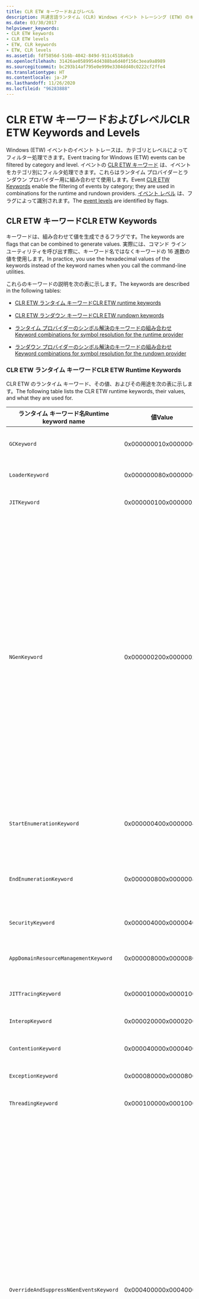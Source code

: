 ```yaml
---
title: CLR ETW キーワードおよびレベル
description: 共通言語ランタイム (CLR) Windows イベント トレーシング (ETW) のキーワードとレベルを確認します。 イベント CLR ETW キーワードを使用すると、イベントをカテゴリ別にフィルター処理できます。
ms.date: 03/30/2017
helpviewer_keywords:
- CLR ETW keywords
- CLR ETW levels
- ETW, CLR keywords
- ETW, CLR levels
ms.assetid: fdf5856d-516b-4042-849d-911c4518a6cb
ms.openlocfilehash: 31426ae0589954d4388ba6d40f156c3eea9a8989
ms.sourcegitcommit: bc293b14af795e0e999e3304dd40c0222cf2ffe4
ms.translationtype: HT
ms.contentlocale: ja-JP
ms.lasthandoff: 11/26/2020
ms.locfileid: "96283888"
---
```

# <a name="clr-etw-keywords-and-levels"></a><span data-ttu-id="4b6d7-104">CLR ETW キーワードおよびレベル</span><span class="sxs-lookup"><span data-stu-id="4b6d7-104">CLR ETW Keywords and Levels</span></span>

<span data-ttu-id="4b6d7-105">Windows (ETW) イベントのイベント トレースは、カテゴリとレベルによってフィルター処理できます。</span><span class="sxs-lookup"><span data-stu-id="4b6d7-105">Event tracing for Windows (ETW) events can be filtered by category and level.</span></span> <span data-ttu-id="4b6d7-106">イベントの [CLR ETW キーワード](#clr-etw-keywords) は、イベントをカテゴリ別にフィルタ処理できます。これらはランタイム プロバイダーとランダウン プロバイダー用に組み合わせて使用します。</span><span class="sxs-lookup"><span data-stu-id="4b6d7-106">Event [CLR ETW Keywords](#clr-etw-keywords) enable the filtering of events by category; they are used in combinations for the runtime and rundown providers.</span></span> <span data-ttu-id="4b6d7-107">[イベント レベル](#etw-event-levels) は、フラグによって識別されます。</span><span class="sxs-lookup"><span data-stu-id="4b6d7-107">The [event levels](#etw-event-levels) are identified by flags.</span></span>  
  
## <a name="clr-etw-keywords"></a><span data-ttu-id="4b6d7-108">CLR ETW キーワード</span><span class="sxs-lookup"><span data-stu-id="4b6d7-108">CLR ETW Keywords</span></span>  

 <span data-ttu-id="4b6d7-109">キーワードは、組み合わせて値を生成できるフラグです。</span><span class="sxs-lookup"><span data-stu-id="4b6d7-109">The keywords are flags that can be combined to generate values.</span></span> <span data-ttu-id="4b6d7-110">実際には、コマンド ライン ユーティリティを呼び出す際に、キーワード名ではなくキーワードの 16 進数の値を使用します。</span><span class="sxs-lookup"><span data-stu-id="4b6d7-110">In practice, you use the hexadecimal values of the keywords instead of the keyword names when you call the command-line utilities.</span></span>  
  
 <span data-ttu-id="4b6d7-111">これらのキーワードの説明を次の表に示します。</span><span class="sxs-lookup"><span data-stu-id="4b6d7-111">The keywords are described in the following tables:</span></span>  
  
- [<span data-ttu-id="4b6d7-112">CLR ETW ランタイム キーワード</span><span class="sxs-lookup"><span data-stu-id="4b6d7-112">CLR ETW runtime keywords</span></span>](#runtime)  
  
- [<span data-ttu-id="4b6d7-113">CLR ETW ランダウン キーワード</span><span class="sxs-lookup"><span data-stu-id="4b6d7-113">CLR ETW rundown keywords</span></span>](#rundown)  
  
- [<span data-ttu-id="4b6d7-114">ランタイム プロバイダーのシンボル解決のキーワードの組み合わせ</span><span class="sxs-lookup"><span data-stu-id="4b6d7-114">Keyword combinations for symbol resolution for the runtime provider</span></span>](#runtime_combo)  
  
- [<span data-ttu-id="4b6d7-115">ランダウン プロバイダーのシンボル解決のキーワードの組み合わせ</span><span class="sxs-lookup"><span data-stu-id="4b6d7-115">Keyword combinations for symbol resolution for the rundown provider</span></span>](#rundown_combo)  
  
<a name="runtime"></a>

### <a name="clr-etw-runtime-keywords"></a><span data-ttu-id="4b6d7-116">CLR ETW ランタイム キーワード</span><span class="sxs-lookup"><span data-stu-id="4b6d7-116">CLR ETW Runtime Keywords</span></span>  

 <span data-ttu-id="4b6d7-117">CLR ETW のランタイム キーワード、その値、およびその用途を次の表に示します。</span><span class="sxs-lookup"><span data-stu-id="4b6d7-117">The following table lists the CLR ETW runtime keywords, their values, and what they are used for.</span></span>  
  
|<span data-ttu-id="4b6d7-118">ランタイム キーワード名</span><span class="sxs-lookup"><span data-stu-id="4b6d7-118">Runtime keyword name</span></span>|<span data-ttu-id="4b6d7-119">値</span><span class="sxs-lookup"><span data-stu-id="4b6d7-119">Value</span></span>|<span data-ttu-id="4b6d7-120">目的</span><span class="sxs-lookup"><span data-stu-id="4b6d7-120">Purpose</span></span>|  
|--------------------------|-----------|-------------|  
|`GCKeyword`|<span data-ttu-id="4b6d7-121">0x00000001</span><span class="sxs-lookup"><span data-stu-id="4b6d7-121">0x00000001</span></span>|<span data-ttu-id="4b6d7-122">[ガベージ コレクション イベント](garbage-collection-etw-events.md)のコレクションを有効にします。</span><span class="sxs-lookup"><span data-stu-id="4b6d7-122">Enables the collection of [garbage collection events](garbage-collection-etw-events.md).</span></span>|  
|`LoaderKeyword`|<span data-ttu-id="4b6d7-123">0x00000008</span><span class="sxs-lookup"><span data-stu-id="4b6d7-123">0x00000008</span></span>|<span data-ttu-id="4b6d7-124">[ローダー イベント](loader-etw-events.md)のコレクションを有効にします。</span><span class="sxs-lookup"><span data-stu-id="4b6d7-124">Enables the collection of [loader events](loader-etw-events.md).</span></span>|  
|`JITKeyword`|<span data-ttu-id="4b6d7-125">0x00000010</span><span class="sxs-lookup"><span data-stu-id="4b6d7-125">0x00000010</span></span>|<span data-ttu-id="4b6d7-126">[Just-In-Time (JIT) イベント](jit-tracing-etw-events.md)のコレクションを可能にします。</span><span class="sxs-lookup"><span data-stu-id="4b6d7-126">Enables the collection of [just-in-time (JIT) events](jit-tracing-etw-events.md).</span></span>|  
|`NGenKeyword`|<span data-ttu-id="4b6d7-127">0x00000020</span><span class="sxs-lookup"><span data-stu-id="4b6d7-127">0x00000020</span></span>|<span data-ttu-id="4b6d7-128">ネイティブ イメージ メソッド (ネイティブ イメージ ジェネレーター、Ngen.exe によって処理されるメソッド) のイベントの収集を可能にします。 `StartEnumerationKeyword` と `EndEnumerationKeyword`で使用します。</span><span class="sxs-lookup"><span data-stu-id="4b6d7-128">Enables the collection of events for native image methods (methods processed by the Native Image Generator, Ngen.exe); used with `StartEnumerationKeyword` and `EndEnumerationKeyword`.</span></span> <span data-ttu-id="4b6d7-129">このキーワードには高いオーバーヘッドが設定されています。</span><span class="sxs-lookup"><span data-stu-id="4b6d7-129">This keyword has high overhead.</span></span> <span data-ttu-id="4b6d7-130">読み込まれたすべての NGen モジュールの中すべてのメソッドに対してイベントを生成します。</span><span class="sxs-lookup"><span data-stu-id="4b6d7-130">It generates events for every method inside every loaded NGen module.</span></span> <span data-ttu-id="4b6d7-131">可能であれば、このキーワードを使用する代わりに、プロファイリング ツールによって生成されたプログラム データベース (PDB) を使用して、NGen モジュールからメソッドに関する情報を取得することをお勧めします。</span><span class="sxs-lookup"><span data-stu-id="4b6d7-131">Whenever possible, instead of using this keyword, we recommend that you use the program databases (PDBs) generated by profiling tools to retrieve information about methods from NGen modules.</span></span> <span data-ttu-id="4b6d7-132">この表で後述する `OverrideAndSuppressNGenEventsKeyword` も参照してください。</span><span class="sxs-lookup"><span data-stu-id="4b6d7-132">See also `OverrideAndSuppressNGenEventsKeyword` later in this table.</span></span>|  
|`StartEnumerationKeyword`|<span data-ttu-id="4b6d7-133">0x00000040</span><span class="sxs-lookup"><span data-stu-id="4b6d7-133">0x00000040</span></span>|<span data-ttu-id="4b6d7-134">ランタイム内のすべてのメソッドの列挙を有効にします。 `NGenKeyword`と組み合わせて使用します。</span><span class="sxs-lookup"><span data-stu-id="4b6d7-134">Enables the enumeration of all the methods in the runtime; used in conjunction with `NGenKeyword`.</span></span>|  
|`EndEnumerationKeyword`|<span data-ttu-id="4b6d7-135">0x00000080</span><span class="sxs-lookup"><span data-stu-id="4b6d7-135">0x00000080</span></span>|<span data-ttu-id="4b6d7-136">ランタイム内の破棄されたすべてのメソッドの列挙を有効にします。 `JITKeyword` と `NGenKeyword`を組み合わせて使用します。</span><span class="sxs-lookup"><span data-stu-id="4b6d7-136">Enables the enumeration of all the methods destroyed in the runtime; used in conjunction with `JITKeyword` and `NGenKeyword`.</span></span>|  
|`SecurityKeyword`|<span data-ttu-id="4b6d7-137">0x00000400</span><span class="sxs-lookup"><span data-stu-id="4b6d7-137">0x00000400</span></span>|<span data-ttu-id="4b6d7-138">[セキュリティ イベント](security-etw-events.md)のコレクションを有効にします。</span><span class="sxs-lookup"><span data-stu-id="4b6d7-138">Enables the collection of [security events](security-etw-events.md).</span></span>|  
|`AppDomainResourceManagementKeyword`|<span data-ttu-id="4b6d7-139">0x00000800</span><span class="sxs-lookup"><span data-stu-id="4b6d7-139">0x00000800</span></span>|<span data-ttu-id="4b6d7-140">アプリケーション ドメイン レベルでのリソース監視イベントのコレクションを有効にします。</span><span class="sxs-lookup"><span data-stu-id="4b6d7-140">Enables the collection of resource monitoring events at an application domain level.</span></span>|  
|`JITTracingKeyword`|<span data-ttu-id="4b6d7-141">0x00001000</span><span class="sxs-lookup"><span data-stu-id="4b6d7-141">0x00001000</span></span>|<span data-ttu-id="4b6d7-142">[JIT トレース イベント](jit-tracing-etw-events.md)のコレクションを有効にします。</span><span class="sxs-lookup"><span data-stu-id="4b6d7-142">Enables the collection of [JIT tracing events](jit-tracing-etw-events.md).</span></span>|  
|`InteropKeyword`|<span data-ttu-id="4b6d7-143">0x00002000</span><span class="sxs-lookup"><span data-stu-id="4b6d7-143">0x00002000</span></span>|<span data-ttu-id="4b6d7-144">[相互運用イベント](interop-etw-events.md)のコレクションを有効にします。</span><span class="sxs-lookup"><span data-stu-id="4b6d7-144">Enables the collection of [interop events](interop-etw-events.md).</span></span>|  
|`ContentionKeyword`|<span data-ttu-id="4b6d7-145">0x00004000</span><span class="sxs-lookup"><span data-stu-id="4b6d7-145">0x00004000</span></span>|<span data-ttu-id="4b6d7-146">[競合イベント](contention-etw-events.md)のコレクションを有効にします。</span><span class="sxs-lookup"><span data-stu-id="4b6d7-146">Enables the collection of [contention events](contention-etw-events.md).</span></span>|  
|`ExceptionKeyword`|<span data-ttu-id="4b6d7-147">0x00008000</span><span class="sxs-lookup"><span data-stu-id="4b6d7-147">0x00008000</span></span>|<span data-ttu-id="4b6d7-148">[例外イベント](exception-thrown-v1-etw-event.md)のコレクションを有効にします。</span><span class="sxs-lookup"><span data-stu-id="4b6d7-148">Enables the collection of [exception events](exception-thrown-v1-etw-event.md).</span></span>|  
|`ThreadingKeyword`|<span data-ttu-id="4b6d7-149">0x00010000</span><span class="sxs-lookup"><span data-stu-id="4b6d7-149">0x00010000</span></span>|<span data-ttu-id="4b6d7-150">[スレッド プール イベント](thread-pool-etw-events.md)のコレクションを有効にします。</span><span class="sxs-lookup"><span data-stu-id="4b6d7-150">Enables the collection of [thread pool events](thread-pool-etw-events.md).</span></span>|  
|`OverrideAndSuppressNGenEventsKeyword`|<span data-ttu-id="4b6d7-151">0x00040000</span><span class="sxs-lookup"><span data-stu-id="4b6d7-151">0x00040000</span></span>|<span data-ttu-id="4b6d7-152">(.NET Framework 4.5 以降で使用可能。)高いオーバーヘッドの `NGenKeyword` キーワードを抑制し、NGen モジュール内にあるメソッドのイベントが生成されないようにします。</span><span class="sxs-lookup"><span data-stu-id="4b6d7-152">(Available in the  .NET Framework 4.5 and later.) Suppresses the high-overhead `NGenKeyword` keyword and prevents the generation of events for methods that are inside NGen modules.</span></span> <span data-ttu-id="4b6d7-153">.NET Framework 4.5 以降、プロファイル ツールでは `OverrideAndSuppressNGenEventsKeyword` と `NGenKeyword` を一緒に使用して、NGen モジュール内のメソッドのイベントの生成が抑制されます。</span><span class="sxs-lookup"><span data-stu-id="4b6d7-153">Starting with the .NET Framework 4.5, profiling tools should use `OverrideAndSuppressNGenEventsKeyword` and `NGenKeyword` together to suppress the generation of events for methods in NGen modules.</span></span> <span data-ttu-id="4b6d7-154">これにより、プロファイル ツールはより効率的な NGen PDB を使用して NGen モジュール内のメソッドに関する情報を取得できます。</span><span class="sxs-lookup"><span data-stu-id="4b6d7-154">This enables the profiling tool to use the more efficient NGen PDBs to get information about methods in NGen modules.</span></span> <span data-ttu-id="4b6d7-155">.NET Framework 4 以前のバージョンの CLR では、NGen PDB の作成はサポートされていません。</span><span class="sxs-lookup"><span data-stu-id="4b6d7-155">The CLR in the .NET Framework 4 and earlier versions does not support the creation of NGen PDBs.</span></span> <span data-ttu-id="4b6d7-156">これらのバージョンにおいて、CLR は `OverrideAndSuppressNGenEventsKeyword` を認識せず、 `NGenKeyword` を処理して NGen モジュール内のメソッドのイベントを生成します。</span><span class="sxs-lookup"><span data-stu-id="4b6d7-156">In these earlier versions, the CLR will not recognize `OverrideAndSuppressNGenEventsKeyword` and will process `NGenKeyword` to generate events for methods in NGen modules.</span></span>|  
|`PerfTrackKeyWord`|<span data-ttu-id="4b6d7-157">0x2000000</span><span class="sxs-lookup"><span data-stu-id="4b6d7-157">0x2000000</span></span>|<span data-ttu-id="4b6d7-158">`ModuleLoad` イベントおよび `ModuleRange` イベントのコレクションを有効にします。</span><span class="sxs-lookup"><span data-stu-id="4b6d7-158">Enables the collection of the `ModuleLoad` and `ModuleRange` events.</span></span>|  
|`StackKeyword`|<span data-ttu-id="4b6d7-159">0x40000000</span><span class="sxs-lookup"><span data-stu-id="4b6d7-159">0x40000000</span></span>|<span data-ttu-id="4b6d7-160">CLR [スタック トレース イベント](stack-etw-event.md)のコレクションを有効にします。</span><span class="sxs-lookup"><span data-stu-id="4b6d7-160">Enables the collection of CLR [stack trace events](stack-etw-event.md).</span></span>|  
  
<a name="rundown"></a>

### <a name="clr-etw-rundown-keywords"></a><span data-ttu-id="4b6d7-161">CLR ETW ランダウン キーワード</span><span class="sxs-lookup"><span data-stu-id="4b6d7-161">CLR ETW Rundown Keywords</span></span>  

 <span data-ttu-id="4b6d7-162">CLR ETW ランダウン キーワード、その値、およびその用途を次の表に示します。</span><span class="sxs-lookup"><span data-stu-id="4b6d7-162">The following table lists the CLR ETW rundown keywords, their values, and what they are used for.</span></span>  
  
|<span data-ttu-id="4b6d7-163">ランダウン キーワード名</span><span class="sxs-lookup"><span data-stu-id="4b6d7-163">Rundown keyword name</span></span>|<span data-ttu-id="4b6d7-164">値</span><span class="sxs-lookup"><span data-stu-id="4b6d7-164">Value</span></span>|<span data-ttu-id="4b6d7-165">目的</span><span class="sxs-lookup"><span data-stu-id="4b6d7-165">Purpose</span></span>|  
|--------------------------|-----------|-------------|  
|`LoaderRundownKeyword`|<span data-ttu-id="4b6d7-166">0x00000008</span><span class="sxs-lookup"><span data-stu-id="4b6d7-166">0x00000008</span></span>|<span data-ttu-id="4b6d7-167">`StartRundownKeyword` および `EndRundownKeyword`と一緒に使用する場合のローダー イベントのコレクションを有効にします。</span><span class="sxs-lookup"><span data-stu-id="4b6d7-167">Enables the collection of loader events when used with `StartRundownKeyword` and `EndRundownKeyword`.</span></span>|  
|`JitRundownKeyword`|<span data-ttu-id="4b6d7-168">0x00000010</span><span class="sxs-lookup"><span data-stu-id="4b6d7-168">0x00000010</span></span>|<span data-ttu-id="4b6d7-169">`DCStart` および `DCEnd` と一緒に使用する場合の、メソッド `StartRundownKeyword` と JIT コンパイルされたメソッドの `EndRundownKeyword`イベントのコレクションを有効にします。</span><span class="sxs-lookup"><span data-stu-id="4b6d7-169">Enables the collection of method `DCStart` and `DCEnd` events for JIT-compiled methods when used with `StartRundownKeyword` and `EndRundownKeyword`.</span></span>|  
|`NGenRundownKeyword`|<span data-ttu-id="4b6d7-170">0x00000020</span><span class="sxs-lookup"><span data-stu-id="4b6d7-170">0x00000020</span></span>|<span data-ttu-id="4b6d7-171">`DCStart` および `DCEnd` と一緒に使用する場合の、メソッド `StartRundownKeyword` と NGen ネイティブ イメージ メソッドの `EndRundownKeyword`イベントのコレクションを有効にします。</span><span class="sxs-lookup"><span data-stu-id="4b6d7-171">Enables the collection of method `DCStart` and `DCEnd` events for NGen native image methods when used with `StartRundownKeyword` and `EndRundownKeyword`.</span></span> <span data-ttu-id="4b6d7-172">このキーワードには高いオーバーヘッドが設定されています。</span><span class="sxs-lookup"><span data-stu-id="4b6d7-172">This keyword has high overhead.</span></span> <span data-ttu-id="4b6d7-173">読み込まれたすべての NGen モジュールの中すべてのメソッドに対してイベントを生成します。</span><span class="sxs-lookup"><span data-stu-id="4b6d7-173">It generates events for every method inside every loaded NGen module.</span></span> <span data-ttu-id="4b6d7-174">可能であれば、このキーワードを使用する代わりに、プロファイリング ツールによって生成されたプログラム データベース (PDB) を使用して、NGen モジュールからメソッドに関する情報を取得することをお勧めします。</span><span class="sxs-lookup"><span data-stu-id="4b6d7-174">Whenever possible, instead of using this keyword, we recommend that you use the program databases (PDBs) generated by profiling tools to retrieve information about methods from NGen modules.</span></span> <span data-ttu-id="4b6d7-175">この表で後述する `OverrideAndSuppressNGenEventsRundownKeyword` も参照してください。</span><span class="sxs-lookup"><span data-stu-id="4b6d7-175">See also `OverrideAndSuppressNGenEventsRundownKeyword` later in this table.</span></span>|  
|`StartRundownKeyword`|<span data-ttu-id="4b6d7-176">0x00000040</span><span class="sxs-lookup"><span data-stu-id="4b6d7-176">0x00000040</span></span>|<span data-ttu-id="4b6d7-177">開始ランダウン中のシステム状態の列挙を有効にします。</span><span class="sxs-lookup"><span data-stu-id="4b6d7-177">Enables the enumeration of system state during a start rundown.</span></span>|  
|`EndRundownKeyword`|<span data-ttu-id="4b6d7-178">0x00000100</span><span class="sxs-lookup"><span data-stu-id="4b6d7-178">0x00000100</span></span>|<span data-ttu-id="4b6d7-179">終了ランダウン中のシステム状態の列挙を有効にします。</span><span class="sxs-lookup"><span data-stu-id="4b6d7-179">Enables the enumeration of system state during an end rundown.</span></span>|  
|`AppDomainResourceManagementRundownKeyword`|<span data-ttu-id="4b6d7-180">0x00000800</span><span class="sxs-lookup"><span data-stu-id="4b6d7-180">0x00000800</span></span>|<span data-ttu-id="4b6d7-181"><xref:System.AppDomain> または `StartRundownKeyword` と一緒に使用した場合の、 `EndRundownKeyword`レベルでのリソース監視のイベントのコレクションを有効にします。</span><span class="sxs-lookup"><span data-stu-id="4b6d7-181">Enables the collection of events for resource monitoring at an <xref:System.AppDomain> level when used with `StartRundownKeyword` or `EndRundownKeyword`.</span></span>|  
|`ThreadingKeyword`|<span data-ttu-id="4b6d7-182">0x00010000</span><span class="sxs-lookup"><span data-stu-id="4b6d7-182">0x00010000</span></span>|<span data-ttu-id="4b6d7-183">スレッド プール イベントのコレクションを有効にします。</span><span class="sxs-lookup"><span data-stu-id="4b6d7-183">Enables the collection of thread pool events.</span></span>|  
|`OverrideAndSuppressNGenEventsRundownKeyword`|<span data-ttu-id="4b6d7-184">0x00040000</span><span class="sxs-lookup"><span data-stu-id="4b6d7-184">0x00040000</span></span>|<span data-ttu-id="4b6d7-185">(.NET Framework 4.5 以降で使用可能。)高いオーバーヘッドの `NGenRundownKeyword` キーワードを抑制し、NGen モジュール内にあるメソッドのイベントが生成されないようにします。</span><span class="sxs-lookup"><span data-stu-id="4b6d7-185">(Available in the .NET Framework 4.5 and later.) Suppresses the high-overhead `NGenRundownKeyword` keyword and prevents the generation of events for methods that are inside NGen modules.</span></span> <span data-ttu-id="4b6d7-186">.NET Framework 4.5 以降、プロファイル ツールでは `OverrideAndSuppressNGenEventsRundownKeyword` と `NGenRundownKeyword` を一緒に使用して、NGen モジュール内のメソッドのイベントの生成が抑制されます。</span><span class="sxs-lookup"><span data-stu-id="4b6d7-186">Starting with the .NET Framework 4.5, profiling tools should use `OverrideAndSuppressNGenEventsRundownKeyword` and `NGenRundownKeyword` together to suppress the generation of events for methods in NGen modules.</span></span> <span data-ttu-id="4b6d7-187">これにより、プロファイル ツールはより効率的な NGen PDB を使用して NGen モジュール内のメソッドに関する情報を取得できます。</span><span class="sxs-lookup"><span data-stu-id="4b6d7-187">This enables the profiling tool to use the more efficient NGen PDBs to get information about methods in NGen modules.</span></span> <span data-ttu-id="4b6d7-188">.NET Framework 4 以前のバージョンの CLR では、NGen PDB の作成はサポートされていません。</span><span class="sxs-lookup"><span data-stu-id="4b6d7-188">The CLR in the .NET Framework 4 and earlier versions does not support the creation of NGen PDBs.</span></span> <span data-ttu-id="4b6d7-189">これらのバージョンにおいて、CLR は `OverrideAndSuppressNGenEventsRundownKeyword` を認識せず、 `NGenRundownKeyword` を処理して NGen モジュール内のメソッドのイベントを生成します。</span><span class="sxs-lookup"><span data-stu-id="4b6d7-189">In these earlier versions, the CLR will not recognize `OverrideAndSuppressNGenEventsRundownKeyword` and will process `NGenRundownKeyword` to generate events for methods in NGen modules.</span></span>|  
|`PerfTrackKeyWord`|<span data-ttu-id="4b6d7-190">0x2000000</span><span class="sxs-lookup"><span data-stu-id="4b6d7-190">0x2000000</span></span>|<span data-ttu-id="4b6d7-191">`ModuleDCStart`、 `ModuleDCEnd`、 `ModuleRangeDCStart`、および `ModuleRangeDCEnd` の各イベントのコレクションを有効にします。</span><span class="sxs-lookup"><span data-stu-id="4b6d7-191">Enables the collection of the `ModuleDCStart`, `ModuleDCEnd`, `ModuleRangeDCStart`, and `ModuleRangeDCEnd` events.</span></span>|
  
<a name="runtime_combo"></a>

### <a name="keyword-combinations-for-symbol-resolution-for-the-runtime-provider"></a><span data-ttu-id="4b6d7-192">ランタイム プロバイダーのシンボル解決のキーワードの組み合わせ</span><span class="sxs-lookup"><span data-stu-id="4b6d7-192">Keyword Combinations for Symbol Resolution for the Runtime Provider</span></span>  
  
|<span data-ttu-id="4b6d7-193">キーワードとフラグ</span><span class="sxs-lookup"><span data-stu-id="4b6d7-193">Keywords and flags</span></span>|<span data-ttu-id="4b6d7-194">アプリケーション ドメイン、アセンブリ、モジュールのロード/アンロード イベント</span><span class="sxs-lookup"><span data-stu-id="4b6d7-194">Application domain, assembly, module load/unload events</span></span>|<span data-ttu-id="4b6d7-195">メソッドのロード/アンロード イベント (動的イベントを除く)</span><span class="sxs-lookup"><span data-stu-id="4b6d7-195">Method load/unload events (except dynamic events)</span></span>|<span data-ttu-id="4b6d7-196">動的メソッドのロード/破棄イベント</span><span class="sxs-lookup"><span data-stu-id="4b6d7-196">Dynamic method load/destroy events</span></span>|  
|------------------------|--------------------------------------------------------------|----------------------------------------------------------|-----------------------------------------|  
|`LoaderKeyword`|<span data-ttu-id="4b6d7-197">イベントをロードおよびアンロードします。</span><span class="sxs-lookup"><span data-stu-id="4b6d7-197">Load and unload events.</span></span>|<span data-ttu-id="4b6d7-198">[なし] :</span><span class="sxs-lookup"><span data-stu-id="4b6d7-198">None.</span></span>|<span data-ttu-id="4b6d7-199">[なし] :</span><span class="sxs-lookup"><span data-stu-id="4b6d7-199">None.</span></span>|  
|`JITKeyword`<br /><br /> <span data-ttu-id="4b6d7-200">(+ `StartEnumerationKeyword` は何も追加しません)</span><span class="sxs-lookup"><span data-stu-id="4b6d7-200">(+ `StartEnumerationKeyword` does not add anything)</span></span>|<span data-ttu-id="4b6d7-201">[なし] :</span><span class="sxs-lookup"><span data-stu-id="4b6d7-201">None.</span></span>|<span data-ttu-id="4b6d7-202">イベントをロードします。</span><span class="sxs-lookup"><span data-stu-id="4b6d7-202">Load events.</span></span>|<span data-ttu-id="4b6d7-203">イベントをロードおよびアンロードします。</span><span class="sxs-lookup"><span data-stu-id="4b6d7-203">Load and unload events.</span></span>|  
|`JITKeyword` +<br /><br /> `EndEnumerationKeyword`|<span data-ttu-id="4b6d7-204">[なし] :</span><span class="sxs-lookup"><span data-stu-id="4b6d7-204">None.</span></span>|<span data-ttu-id="4b6d7-205">イベントをロードおよびアンロードします。</span><span class="sxs-lookup"><span data-stu-id="4b6d7-205">Load and unload events.</span></span>|<span data-ttu-id="4b6d7-206">イベントをロードおよびアンロードします。</span><span class="sxs-lookup"><span data-stu-id="4b6d7-206">Load and unload events.</span></span>|  
|`NGenKeyword`|<span data-ttu-id="4b6d7-207">[なし] :</span><span class="sxs-lookup"><span data-stu-id="4b6d7-207">None.</span></span>|<span data-ttu-id="4b6d7-208">[なし] :</span><span class="sxs-lookup"><span data-stu-id="4b6d7-208">None.</span></span>|<span data-ttu-id="4b6d7-209">適用不可。</span><span class="sxs-lookup"><span data-stu-id="4b6d7-209">Not applicable.</span></span>|  
|`NGenKeyword` +<br /><br /> `StartEnumerationKeyword`|<span data-ttu-id="4b6d7-210">[なし] :</span><span class="sxs-lookup"><span data-stu-id="4b6d7-210">None.</span></span>|<span data-ttu-id="4b6d7-211">イベントをロードします。</span><span class="sxs-lookup"><span data-stu-id="4b6d7-211">Load events.</span></span>|<span data-ttu-id="4b6d7-212">適用不可。</span><span class="sxs-lookup"><span data-stu-id="4b6d7-212">Not applicable.</span></span>|  
|`NGenKeyword` +<br /><br /> `EndEnumerationKeyword`|<span data-ttu-id="4b6d7-213">[なし] :</span><span class="sxs-lookup"><span data-stu-id="4b6d7-213">None.</span></span>|<span data-ttu-id="4b6d7-214">イベントをアンロードします。</span><span class="sxs-lookup"><span data-stu-id="4b6d7-214">Unload events.</span></span>|<span data-ttu-id="4b6d7-215">適用不可。</span><span class="sxs-lookup"><span data-stu-id="4b6d7-215">Not applicable.</span></span>|  
  
<a name="rundown_combo"></a>

### <a name="keyword-combinations-for-symbol-resolution-for-the-rundown-provider"></a><span data-ttu-id="4b6d7-216">ランダウン プロバイダーのシンボル解決のキーワードの組み合わせ</span><span class="sxs-lookup"><span data-stu-id="4b6d7-216">Keyword Combinations for Symbol Resolution for the Rundown Provider</span></span>  
  
|<span data-ttu-id="4b6d7-217">キーワードとフラグ</span><span class="sxs-lookup"><span data-stu-id="4b6d7-217">Keywords and flags</span></span>|<span data-ttu-id="4b6d7-218">アプリケーション ドメイン、アセンブリ、モジュールの DCStart/DCEnd イベント</span><span class="sxs-lookup"><span data-stu-id="4b6d7-218">Application domain, assembly, module DCStart/DCEnd events</span></span>|<span data-ttu-id="4b6d7-219">メソッドの DCStart/DCEnd イベント (イベントの動的メソッドを含む)</span><span class="sxs-lookup"><span data-stu-id="4b6d7-219">Method DCStart/DCEnd events (including dynamic method events)</span></span>|  
|------------------------|----------------------------------------------------------------|----------------------------------------------------------------------|  
|`LoaderRundownKeyword` +<br /><br /> `StartRundownKeyword`|<span data-ttu-id="4b6d7-220">`DCStart` イベント。</span><span class="sxs-lookup"><span data-stu-id="4b6d7-220">`DCStart` events.</span></span>|<span data-ttu-id="4b6d7-221">[なし] :</span><span class="sxs-lookup"><span data-stu-id="4b6d7-221">None.</span></span>|  
|`LoaderRundownKeyword` +<br /><br /> `EndRundownKeyword`|<span data-ttu-id="4b6d7-222">`DCEnd` イベント。</span><span class="sxs-lookup"><span data-stu-id="4b6d7-222">`DCEnd` events.</span></span>|<span data-ttu-id="4b6d7-223">[なし] :</span><span class="sxs-lookup"><span data-stu-id="4b6d7-223">None.</span></span>|  
|`JITKeyword` +<br /><br /> `StartRundownKeyword`|<span data-ttu-id="4b6d7-224">[なし] :</span><span class="sxs-lookup"><span data-stu-id="4b6d7-224">None.</span></span>|<span data-ttu-id="4b6d7-225">`DCStart` イベント。</span><span class="sxs-lookup"><span data-stu-id="4b6d7-225">`DCStart` events.</span></span>|  
|`JITKeyword` +<br /><br /> `EndRundownKeyword`|<span data-ttu-id="4b6d7-226">[なし] :</span><span class="sxs-lookup"><span data-stu-id="4b6d7-226">None.</span></span>|<span data-ttu-id="4b6d7-227">`DCEnd` イベント。</span><span class="sxs-lookup"><span data-stu-id="4b6d7-227">`DCEnd` events.</span></span>|  
|`NGenKeyword` +<br /><br /> `StartRundownKeyword`|<span data-ttu-id="4b6d7-228">[なし] :</span><span class="sxs-lookup"><span data-stu-id="4b6d7-228">None.</span></span>|<span data-ttu-id="4b6d7-229">`DCStart` イベント。</span><span class="sxs-lookup"><span data-stu-id="4b6d7-229">`DCStart` events.</span></span>|  
|`NGenKeyword` +<br /><br /> `EndRundownKeyword`|<span data-ttu-id="4b6d7-230">[なし] :</span><span class="sxs-lookup"><span data-stu-id="4b6d7-230">None.</span></span>|<span data-ttu-id="4b6d7-231">`DCEnd` イベント。</span><span class="sxs-lookup"><span data-stu-id="4b6d7-231">`DCEnd` events.</span></span>|  

## <a name="etw-event-levels"></a><span data-ttu-id="4b6d7-232">ETW イベントのレベル</span><span class="sxs-lookup"><span data-stu-id="4b6d7-232">ETW Event Levels</span></span>  

 <span data-ttu-id="4b6d7-233">ETW イベントはレベルでフィルター処理することもできます。</span><span class="sxs-lookup"><span data-stu-id="4b6d7-233">ETW events can also be filtered by level.</span></span> <span data-ttu-id="4b6d7-234">レベルが 0x5 に設定されている場合 0x5 以下を含むすべてのレベルのイベント (キーワードによって有効になったカテゴリに属するイベント) が発生します。</span><span class="sxs-lookup"><span data-stu-id="4b6d7-234">If the level is set at 0x5, events of all levels, including 0x5 and below (which are events that belong to categories enabled through keywords) are raised.</span></span> <span data-ttu-id="4b6d7-235">レベルが 0x2 に設定されている場合、レベル 0x2 以下に属するイベントのみが発生します。</span><span class="sxs-lookup"><span data-stu-id="4b6d7-235">If the level is set at 0x2, only events that belong to level 0x2 and below are raised.</span></span>  
  
 <span data-ttu-id="4b6d7-236">各レベルには次のような意味があります。</span><span class="sxs-lookup"><span data-stu-id="4b6d7-236">The levels have the following meanings:</span></span>  
  
 <span data-ttu-id="4b6d7-237">0x5 - 詳細</span><span class="sxs-lookup"><span data-stu-id="4b6d7-237">0x5 - Verbose</span></span>  
  
 <span data-ttu-id="4b6d7-238">0x4 - 情報</span><span class="sxs-lookup"><span data-stu-id="4b6d7-238">0x4 - Informational</span></span>  
  
 <span data-ttu-id="4b6d7-239">0x3 - 警告</span><span class="sxs-lookup"><span data-stu-id="4b6d7-239">0x3 - Warning</span></span>  
  
 <span data-ttu-id="4b6d7-240">0x2 - エラー</span><span class="sxs-lookup"><span data-stu-id="4b6d7-240">0x2 - Error</span></span>  
  
 <span data-ttu-id="4b6d7-241">0x1 - 重大</span><span class="sxs-lookup"><span data-stu-id="4b6d7-241">0x1 - Critical</span></span>  
  
 <span data-ttu-id="4b6d7-242">0x0 - LogAlways</span><span class="sxs-lookup"><span data-stu-id="4b6d7-242">0x0 - LogAlways</span></span>  
  
## <a name="see-also"></a><span data-ttu-id="4b6d7-243">関連項目</span><span class="sxs-lookup"><span data-stu-id="4b6d7-243">See also</span></span>

- [<span data-ttu-id="4b6d7-244">CLR ETW プロバイダー</span><span class="sxs-lookup"><span data-stu-id="4b6d7-244">CLR ETW Providers</span></span>](clr-etw-providers.md)
- [<span data-ttu-id="4b6d7-245">CLR ETW イベント</span><span class="sxs-lookup"><span data-stu-id="4b6d7-245">CLR ETW Events</span></span>](clr-etw-events.md)
- [<span data-ttu-id="4b6d7-246">共通言語ランタイムの ETW イベント</span><span class="sxs-lookup"><span data-stu-id="4b6d7-246">ETW Events in the Common Language Runtime</span></span>](etw-events-in-the-common-language-runtime.md)
